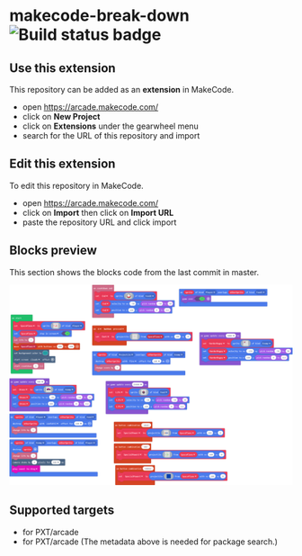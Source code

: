 # makecode-break-down ![Build status badge](https://github.com/theredflash5279/makecode-break-down/workflows/MakeCode/badge.svg)



## Use this extension

This repository can be added as an **extension** in MakeCode.

* open https://arcade.makecode.com/
* click on **New Project**
* click on **Extensions** under the gearwheel menu
* search for the URL of this repository and import

## Edit this extension

To edit this repository in MakeCode.

* open https://arcade.makecode.com/
* click on **Import** then click on **Import URL**
* paste the repository URL and click import

## Blocks preview

This section shows the blocks code from the last commit in master.

![A rendered view of the blocks](https://github.com/theredflash5279/makecode-break-down/raw/master/.makecode/blocks.png)

## Supported targets

* for PXT/arcade
* for PXT/arcade
(The metadata above is needed for package search.)

